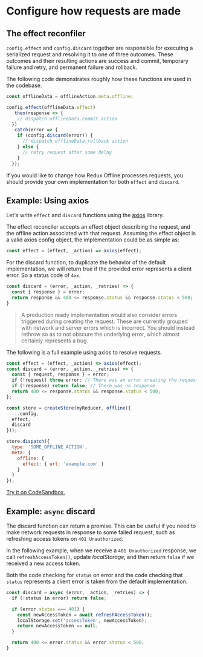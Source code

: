 # Configure how requests are made

## The effect reconfiler

`config.effect` and `config.discard` together are responsible for executing a serialized request and resolving it to one of three outcomes. These outcomes and their resulting actions are success and commit, temporary failure and retry, and permanent failure and rollback.

The following code demonstrates roughly how these functions are used in the codebase.

```js
const offlineData = offlineAction.meta.offline;

config.effect(offlineData.effect)
  .then(response => {
    // dispatch offlineData.commit action
  })
  .catch(error => {
    if (config.discard(error)) {
      // dispatch offlineData.rollback action
    } else {
      // retry request after some delay
    }
  });
```

If you would like to change how Redux Offline processes requests, you should provide your own implementation for both `effect` and `discard`.

## Example: Using axios

Let's write `effect` and `discard` functions using the [axios](https://github.com/axios/axios) library.

The effect reconciler accepts an effect object describing the request, and the offline action associated with that request. Assuming the effect object is a valid axios config object, the implementation could be as simple as:

```js
const effect = (effect, _action) => axios(effect);
```

For the discard function, to duplicate the behavior of the default implementation, we will return true if the provided error represents a client error. So a status code of `4xx`.

```js
const discard = (error, _action, _retries) => {
  const { response } = error;
  return response && 400 <= response.status && response.status < 500;
}
```

> A production ready implementation would also consider errors triggered during creating the request. These are currently grouped with network and server errors which is incorrect. You should instead rethrow so as to not obscure the underlying error, which almost certainly represents a bug.

The following is a full example using axios to resolve requests.

```js
const effect = (effect, _action) => axios(effect);
const discard = (error, _action, _retries) => {
  const { request, response } = error;
  if (!request) throw error; // There was an error creating the request
  if (!response) return false; // There was no response
  return 400 <= response.status && response.status < 500;
};

const store = createStore(myReducer, offline({
  ...config,
  effect,
  discard
}));

store.dispatch({
  type: 'SOME_OFFLINE_ACTION',
  meta: {
    offline: {
      effect: { url: 'example.com' }
    }
  }
});
```

[Try it on CodeSandbox.](https://codesandbox.io/s/jp6zrj3pj5)

## Example: `async` discard

The discard function can return a promise. This can be useful if you need to make network requests in response to some failed request, such as refreshing access tokens on `401 Unauthorized`.

In the following example, when we receive a `401 Unauthorized` response, we call `refreshAccessToken()`, update _localStorage_, and then return `false` if we received a new access token.

Both the code checking for `status` on error and the code checking that `status` represents a client error is taken from the default implementation.

```js
const discard = async (error, _action, _retries) => {
  if (!status in error) return false;

  if (error.status === 401) {
    const newAccessToken = await refreshAccessToken();
    localStorage.set('accessToken', newAccessToken);
    return newAccessToken == null;
  }

  return 400 <= error.status && error.status < 500;
}
```
